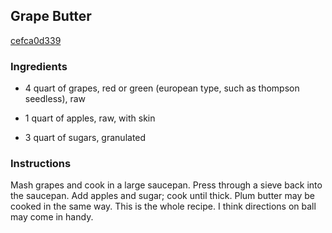 ## Grape Butter

[cefca0d339](http://www.food.com/recipe/grape-butter-130145)

### Ingredients

 - 4 quart of grapes, red or green (european type, such as thompson seedless), raw

 - 1 quart of apples, raw, with skin

 - 3 quart of sugars, granulated

### Instructions

Mash grapes and cook in a large saucepan. Press through a sieve back into the saucepan. Add apples and sugar; cook until thick. Plum butter may be cooked in the same way. This is the whole recipe. I think directions on ball may come in handy.